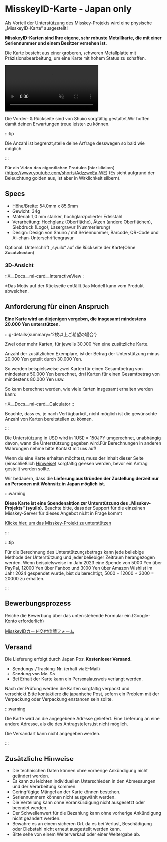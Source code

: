 # MisskeyID-Karte - Japan only

Als Vorteil der Unterstützung des Misskey-Projekts wird eine physische „MisskeyID-Karte“ ausgestellt!

**MisskeyID-Karten sind Ihre eigene, sehr robuste Metallkarte, die mit einer Seriennummer und einem Besitzer versehen ist.**

Die Karte besteht aus einer groberen, schweren Metallplatte mit Präzisionsbearbeitung, um eine Karte mit hohem Status zu schaffen.

<video src="/video/mi-id-card-teaser.mp4" muted autoplay loop></video>

Die Vorder- & Rückseite sind von Shuiro sorgfältig gestaltet.Wir hoffen damit deinen Erwartungen treue leisten zu können.

:::tip

Die Anzahl ist begrenzt,stelle deine Anfrage desswegen so bald wie möglich.

:::

Für ein Video des eigentlichen Produkts [hier klicken] (https://www.youtube.com/shorts/AdzzwxEa-WE) (Es sieht aufgrund der Beleuchtung golden aus, ist aber in Wirklichkeit silbern).

## Specs

- Höhe/Breite: 54.0mm x 85.6mm
- Gewicht: 34g
- Material: 1,0 mm starker, hochglanzpolierter Edelstahl
- Verarbeitung: Hochglanz (Oberfläche), Ätzen (andere Oberflächen), Siebdruck (Logo), Lasergravur (Nummerierung)
- Design: Design von Shuiro / mit Seriennummer, Barcode, QR-Code und Ai-chan-Unterschriftengravur

Optional: Unterschrift „syuilo“ auf die Rückseite der Karte(Ohne Zusatzkosten)

### 3D-Ansicht

::X__Docs__mi-card__InteractiveView
::

※Das Motiv auf der Rückseite entfällt.Das Modell kann vom Produkt abweichen.

## Anforderung für einen Anspruch

**Eine Karte wird an diejenigen vergeben, die insgesamt mindestens 20.000 Yen unterstützen.**

:::g-details{summary='2枚以上ご希望の場合'}

Zwei oder mehr Karten, für jeweils 30.000 Yen eine zusätzliche Karte.

Anzahl der zusätzlichen Exemplare, ist der Betrag der Unterstützung minus 20.000 Yen geteilt durch 30.000 Yen.

So werden beispielsweise zwei Karten für einen Gesamtbetrag von mindestens 50.000 Yen berechnet, drei Karten für einen Gesamtbetrag von mindestens 80.000 Yen usw.

So kann berechnet werden, wie viele Karten insgesamt erhalten werden kann:

::X__Docs__mi-card__Calculator
::

Beachte, dass es, je nach Verfügbarkeit, nicht möglich ist die gewünschte Anzahl von Karten bereitstellen zu können.

:::

Die Unterstützung in USD wird in 1USD = 150JPY umgerechnet, unabhängig davon, wann die Unterstützung gegeben wird.Für Berechnungen in anderen Währungen nehme bitte Kontakt mit uns auf!

Wenn du eine Karte erhalten möchtest, muss der Inhalt dieser Seite (einschließlich [Hinweise](#hinweise)) sorgfältig gelesen werden, bevor ein Antrag gestellt werden sollte.

Wir bedauern, dass die **Lieferung aus Gründen der Zustellung derzeit nur an Personen mit Wohnsitz in Japan möglich ist.**

:::warning

**Diese Karte ist eine Spendenaktion zur Unterstützung des „Misskey-Projekts“ (syuilo).**
Beachte bitte, dass der Support für die einzelnen Misskey-Server für dieses Angebot nicht in Frage kommt

[Klicke hier, um das Misskey-Projekt zu unterstützen](/docs/donate/)

:::

:::tip

Für die Berechnung des Unterstützungsbetrags kann jede beliebige Methode der Unterstützung und jeder beliebiger Zeitraum herangezogen werden.
Wenn beispielsweise im Jahr 2023 eine Spende von 5000 Yen über PayPal, 12000 Yen über Fanbox und 3000 Yen über Amazon Wishlist im Jahr 2024 gespendet wurde, bist du berechtigt, 5000 + 12000 + 3000 = 20000 zu erhalten.

:::

## Bewerbungsprozess

Reiche die Bewerbung über das unten stehende Formular ein.(Google-Konto erforderlich)

[MisskeyIDカード交付申請フォーム](https://forms.gle/3EcRw21nUcGqGVk68)

## Versand

Die Lieferung erfolgt durch Japan Post.**Kostenloser Versand.**

- Sendungs-/Tracking-Nr. (erhalt via E-Mail)
- Sendung von Mo-So
- Bei Erhalt der Karte kann ein Personalausweis verlangt werden.

Nach der Prüfung werden die Karten sorgfältig verpackt und verschickt.Bitte kontaktiere die japanische Post, sofern ein Problem mit der Verpackung oder Verpackung enstanden sein sollte.

:::warning

Die Karte wird an die angegebene Adresse geliefert.
Eine Lieferung an eine andere Adresse, als die des Antragstellers,ist nicht möglich.

Die Versandart kann nicht angegeben werden.

:::

## Zusätzliche Hinweise

- Die technischen Daten können ohne vorherige Ankündigung  nicht geändert werden.
- Es kann zu leichten individuellen Unterschieden in den Abmessungen und der Verarbeitung kommen.
- Geringfügige Mängel an der Karte können bestehen.
- Seriennummern können nicht ausgewählt werden.
- Die Verteilung kann ohne Vorankündigung nicht ausgesetzt oder beendet werden.
- Der Schwellenwert für die Bezahlung kann ohne vorherige Ankündigung nicht geändert werden.
- Bewahre es an einem sicheren Ort, da es bei Verlust, Beschädigung oder Diebstahl nicht erneut ausgestellt werden kann.
- Bitte sehe von einem Weiterverkauf oder einer Weitergabe ab.
